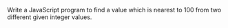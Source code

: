 Write a JavaScript program to find a value which is nearest to 100 from two different given integer values. 